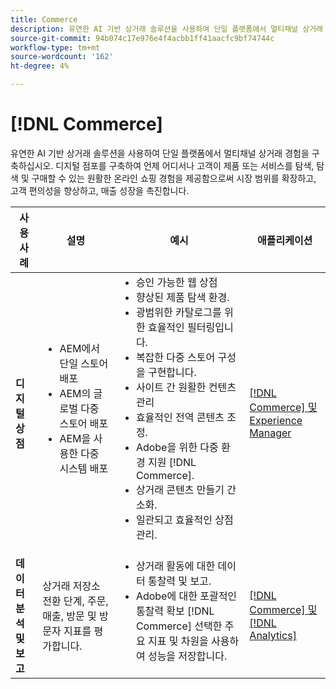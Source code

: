 ```yaml
---
title: Commerce
description: 유연한 AI 기반 상거래 솔루션을 사용하여 단일 플랫폼에서 멀티채널 상거래 경험을 구축하십시오.
source-git-commit: 94b074c17e976e4f4acbb1ff41aacfc9bf74744c
workflow-type: tm+mt
source-wordcount: '162'
ht-degree: 4%

---
```



# [!DNL Commerce]

유연한 AI 기반 상거래 솔루션을 사용하여 단일 플랫폼에서 멀티채널 상거래 경험을 구축하십시오. 디지털 점포를 구축하여 언제 어디서나 고객이 제품 또는 서비스를 탐색, 탐색 및 구매할 수 있는 원활한 온라인 쇼핑 경험을 제공함으로써 시장 범위를 확장하고, 고객 편의성을 향상하고, 매출 성장을 촉진합니다.

<table>

<thead>
    <tr>
      <th>사용 사례</th>
      <th>설명</th>
      <th>예시</th>
      <th>애플리케이션</th>
    </tr>
  </thead>
  <tbody>
 <tr>
   <td><strong>디지털 상점</strong></td>
   <td><ul style="margin-top: 0;">
          <li>AEM에서 단일 스토어 배포
          <li>AEM의 글로벌 다중 스토어 배포</li>
          <li>AEM을 사용한 다중 시스템 배포</li>
        </ul>
  </td>
   <td>
    <ul style="margin-top: 0;">
          <li>승인 가능한 웹 상점</li>
          <li>향상된 제품 탐색 환경.</li>
          <li>광범위한 카탈로그를 위한 효율적인 필터링입니다.</li>
          <li>복잡한 다중 스토어 구성을 구현합니다.</li>
          <li>사이트 간 원활한 컨텐츠 관리</li>
          <li>효율적인 전역 콘텐츠 조정.</li>
          <li>Adobe을 위한 다중 환경 지원 [!DNL Commerce].</li>
          <li>상거래 콘텐츠 만들기 간소화.</li>
          <li>일관되고 효율적인 상점 관리.</li>
      </ul>
    </td>
   <td><a href="/help/integrations/integrations-between-applications/experience-manager/experience-manager-commerce.md">[!DNL Commerce] 및 Experience Manager</a></td>
 </tr> 
 <tr>
   <td><strong>데이터 분석 및 보고<strong></td>
   <td>상거래 저장소 전환 단계, 주문, 매출, 방문 및 방문자 지표를 평가합니다.</td>
   <td><ul style="margin-top: 0;"><li>상거래 활동에 대한 데이터 통찰력 및 보고.</li><li>Adobe에 대한 포괄적인 통찰력 확보 [!DNL Commerce] 선택한 주요 지표 및 차원을 사용하여 성능을 저장합니다.</li></ul></td>
   <td><a href="/help/integrations/integrations-between-applications/commerce/commerce-analytics.md">[!DNL Commerce] 및 [!DNL Analytics]</a></td>
 </tr>
 </tbody>
 </table>
